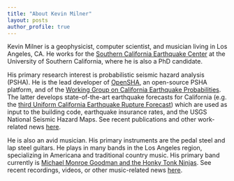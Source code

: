 ```yaml
---
title: "About Kevin Milner"
layout: posts
author_profile: true
---
```


Kevin Milner is a geophysicist, computer scientist, and musician living in Los Angeles, CA. He works for the [Southern California Earthquake Center](http://www.scec.org) at the University of Southern California, where he is also a PhD candidate.

His primary research interest is probabilistic seismic hazard analysis (PSHA). He is the lead developer of [OpenSHA](http://www.opensha.org), an open-source PSHA platform, and of the [Working Group on California Earthquake Probabilities](http://www.wgcep.org). The latter develops state-of-the-art earthquake forecasts for California (e.g. the [third Uniform California Earthquake Rupture Forecast](https://www.scec.org/ucerf)) which are used as input to the building code, earthquake insurance rates, and the USGS National Seismic Hazard Maps. See recent publications and other work-related news [here](/work).

He is also an avid musician. His primary instruments are the pedal steel and lap steel guitars. He plays in many bands in the Los Angeles region, specializing in Americana and traditional country music. His primary band currently is [Michael Monroe Goodman and the Honky Tonk Ninjas](http://www.michaelmonroegoodman.com). See recent recordings, videos, or other music-related news [here](/music).
